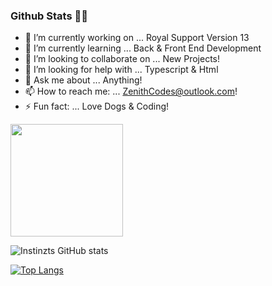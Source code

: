 ### Github Stats 🐱‍🏍

- 🔭 I’m currently working on ... Royal Support Version 13
- 🌱 I’m currently learning ... Back & Front End Development
- 👯 I’m looking to collaborate on ... New Projects!
- 🤔 I’m looking for help with ... Typescript & Html
- 💬 Ask me about ... Anything!
- 📫 How to reach me: ... ZenithCodes@outlook.com! 
- ⚡ Fun fact: ... Love Dogs & Coding!

<img height="180em" src="https://github-readme-stats.vercel.app/api?username=githubusernamehere&show_icons=true&theme=dracula&hide_border=true&count_private=true&include_all_commits=true" />

![Instinzts GitHub stats](https://github-readme-stats.vercel.app/api?username=Instinzts&show_icons=true)

[![Top Langs](https://github-readme-stats.vercel.app/api/top-langs/?username=Instinzts&layout=compact)](https://github.com/Instinzts/github-readme-stats)


